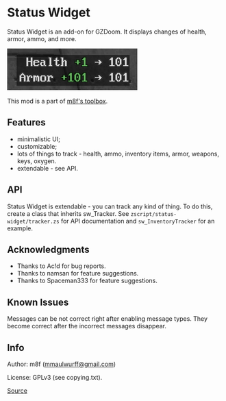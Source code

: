 # Status Widget

Status Widget is an add-on for GZDoom. It displays changes of health, armor,
ammo, and more.

![Screenshot](screenshots/armor-health.png)

This mod is a part of [m8f's toolbox](https://mmaulwurff.github.io/pages/toolbox).

## Features

- minimalistic UI;
- customizable;
- lots of things to track - health, ammo, inventory items, armor, weapons, keys,
  oxygen.
- extendable - see API.

## API

Status Widget is extendable - you can track any kind of thing. To do this,
create a class that inherits sw_Tracker. See `zscript/status-widget/tracker.zs`
for API documentation and `sw_InventoryTracker` for an example.

## Acknowledgments

- Thanks to Ac!d for bug reports.
- Thanks to namsan for feature suggestions.
- Thanks to Spaceman333 for feature suggestions.

## Known Issues

Messages can be not correct right after enabling message types. They become
correct after the incorrect messages disappear.

## Info

Author: m8f (mmaulwurff@gmail.com)

License: GPLv3 (see copying.txt).

[Source](https://github.com/mmaulwurff/status-widget/)
